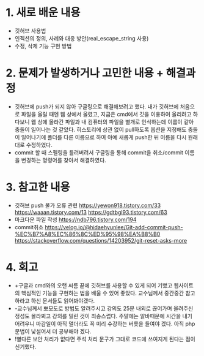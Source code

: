 # 1. 새로 배운 내용
- 깃허브 사용법
- 인젝션의 정의, 사례와 대응 방안(real_escape_string 사용)
- 수정, 삭제 기능 구현 방법

# 2. 문제가 발생하거나 고민한 내용 + 해결과정
- 깃허브에 push가 되지 않아 구글링으로 해결해보려고 했다. 내가 깃허브에 처음으로 파일을 올릴 때엔 웹 상에서 올렸고, 지금은 cmd에서 깃을 이용하여 올리려고 하다보니 웹 상에 올라간 파일과 내 컴퓨터의 파일을 별개로 인식하는데 이름이 같아 충돌이 일어나는 것 같았다. 히스토리에 상관 없이 pull하도록 옵션을 지정해도 충돌이 일어나기에 폴더를 다른 이름으로 하여 아예 새롭게 push한 뒤 이름을 다시 원래대로 수정하였다.
- commit 할 때 스펠링을 틀려버려서 구글링을 통해 commit을 취소/commit 이름을 변경하는 명령어를 찾아서 해결하였다.

# 3. 참고한 내용
- 깃허브 push 불가 오류 관련
https://yewon918.tistory.com/33
https://waaan.tistory.com/13
https://gdtbgl93.tistory.com/63
- 마크다운 파일 작성
https://ndb796.tistory.com/194
- commit취소
https://velog.io/@hidaehyunlee/Git-add-commit-push-%EC%B7%A8%EC%86%8C%ED%95%98%EA%B8%B0
https://stackoverflow.com/questions/14203952/git-reset-asks-more

# 4. 회고
- +구글과 cmd와의 오랜 씨름 끝에 깃허브를 사용할 수 있게 되어 기뻤고 웹사이트의 핵심적인 기능을 구현하는 법을 배울 수 있어 좋았다. 교수님께서 중간중간 참고하라고 하신 문서들도 읽어봐야겠다.
- -교수님께서 뽀모도로 방법도 알려주시고 강의도 25분 내외로 끊어가며 올려주신 정성도 몰라뵈고 강의를 밀린 것이 죄송스럽다. 주말에는 알바때문에 시간을 내기 어려우니 마감일이 아직 멀더라도 꼭 미리 수강하는 버릇을 들여야 겠다. 아직 php 문법이 낯설어서 더 공부해야 겠다.
- !별다른 보안 처리가 없다면 주석 처리 문구가 그대로 코드에 쓰여지게 된다는 점이 신기했다.
